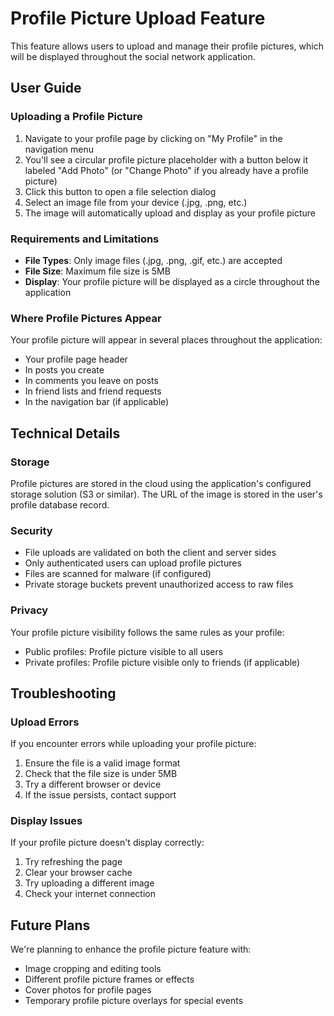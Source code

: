 # Profile Picture Upload Feature

This feature allows users to upload and manage their profile pictures, which will be displayed throughout the social network application.

## User Guide

### Uploading a Profile Picture

1. Navigate to your profile page by clicking on "My Profile" in the navigation menu
2. You'll see a circular profile picture placeholder with a button below it labeled "Add Photo" (or "Change Photo" if you already have a profile picture)
3. Click this button to open a file selection dialog
4. Select an image file from your device (.jpg, .png, etc.)
5. The image will automatically upload and display as your profile picture

### Requirements and Limitations

- **File Types**: Only image files (.jpg, .png, .gif, etc.) are accepted
- **File Size**: Maximum file size is 5MB
- **Display**: Your profile picture will be displayed as a circle throughout the application

### Where Profile Pictures Appear

Your profile picture will appear in several places throughout the application:

- Your profile page header
- In posts you create
- In comments you leave on posts
- In friend lists and friend requests
- In the navigation bar (if applicable)

## Technical Details

### Storage

Profile pictures are stored in the cloud using the application's configured storage solution (S3 or similar). The URL of the image is stored in the user's profile database record.

### Security

- File uploads are validated on both the client and server sides
- Only authenticated users can upload profile pictures
- Files are scanned for malware (if configured)
- Private storage buckets prevent unauthorized access to raw files

### Privacy

Your profile picture visibility follows the same rules as your profile:
- Public profiles: Profile picture visible to all users
- Private profiles: Profile picture visible only to friends (if applicable)

## Troubleshooting

### Upload Errors

If you encounter errors while uploading your profile picture:

1. Ensure the file is a valid image format
2. Check that the file size is under 5MB
3. Try a different browser or device
4. If the issue persists, contact support

### Display Issues

If your profile picture doesn't display correctly:

1. Try refreshing the page
2. Clear your browser cache
3. Try uploading a different image
4. Check your internet connection

## Future Plans

We're planning to enhance the profile picture feature with:

- Image cropping and editing tools
- Different profile picture frames or effects
- Cover photos for profile pages
- Temporary profile picture overlays for special events
